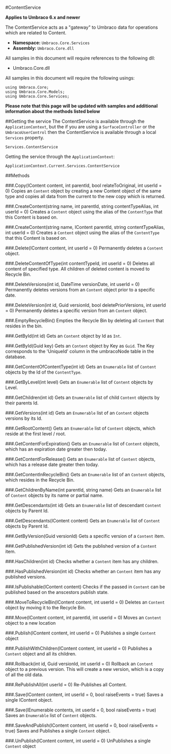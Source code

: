 #ContentService

**Applies to Umbraco 6.x and newer**

The ContentService acts as a "gateway" to Umbraco data for operations which are related to Content.

 * **Namespace:** `Umbraco.Core.Services` 
 * **Assembly:** `Umbraco.Core.dll`

All samples in this document will require references to the following dll:

* Umbraco.Core.dll

All samples in this document will require the following usings:
	
	using Umbraco.Core;
	using Umbraco.Core.Models;
	using Umbraco.Core.Services;

**Please note that this page will be updated with samples and additional information about the methods listed below**

##Getting the service
The ContentService is available through the `ApplicationContext`, but the if you are using a `SurfaceController` or the `UmbracoUserControl` then the ContentService is available through a local `Services` property.

	Services.ContentService

Getting the service through the `ApplicationContext`:

	ApplicationContext.Current.Services.ContentService

##Methods

###.Copy(IContent content, int parentId, bool relateToOriginal, int userId = 0)
Copies an `Content` object by creating a new Content object of the same type and copies all data from the current to the new copy which is returned.

###.CreateContent(string name, int parentId, string contentTypeAlias, int userId = 0)
Creates a `Content` object using the alias of the `ContentType` that this Content is based on.

###.CreateContent(string name, IContent parentId, string contentTypeAlias, int userId = 0)
Creates a `Content` object using the alias of the `ContentType` that this Content is based on.

###.Delete(IContent content, int userId = 0)
Permanently deletes a `Content` object.

###.DeleteContentOfType(int contentTypeId, int userId = 0)
Deletes all content of specified type. All children of deleted content is moved to Recycle Bin.

###.DeleteVersions(int id, DateTime versionDate, int userId = 0)
Permanently deletes versions from an `Content` object prior to a specific date.

###.DeleteVersion(int id, Guid versionId, bool deletePriorVersions, int userId = 0)
Permanently deletes a specific version from an `Content` object.

###.EmptyRecycleBin()
Empties the Recycle Bin by deleting all `Content` that resides in the bin.

###.GetById(int id)
Gets an `Content` object by Id as `Int`.

###.GetById(Guid key)
Gets an `Content` object by Key as `Guid`. The Key corresponds to the 'UniqueId' column in the umbracoNode table in the database.

###.GetContentOfContentType(int id)
Gets an `Enumerable` list of `Content` objects by the Id of the `ContentType`.

###.GetByLevel(int level)
Gets an `Enumerable` list of `Content` objects by Level.

###.GetChildren(int id)
Gets an `Enumerable` list of child `Content` objects by their parents Id.

###.GetVersions(int id)
Gets an `Enumerable` list of an `Content` objects versions by its Id.

###.GetRootContent()
Gets an `Enumerable` list of `Content` objects, which reside at the first level / root.

###.GetContentForExpiration()
Gets an `Enumerable` list of `Content` objects, which has an expiration date greater then today.

###.GetContentForRelease()
Gets an `Enumerable` list of `Content` objects, which has a release date greater then today.

###.GetContentInRecycleBin()
Gets an `Enumerable` list of an `Content` objects, which resides in the Recycle Bin.

###.GetChildrenByName(int parentId, string name)
Gets an `Enumerable` list of `Content` objects by its name or partial name.

###.GetDescendants(int id)
Gets an `Enumerable` list of descendant `Content` objects by Parent Id.

###.GetDescendants(IContent content)
Gets an `Enumerable` list of `Content` objects by Parent Id.

###.GetByVersion(Guid versionId)
Gets a specific version of a `Content` item.

###.GetPublishedVersion(int id)
Gets the published version of a `Content` item.

###.HasChildren(int id)
Checks whether a `Content` item has any children.

###.HasPublishedVersion(int id)
Checks whether an `Content` item has any published versions.

###.IsPublishable(IContent content)
Checks if the passed in `Content` can be published based on the anscestors publish state.

###.MoveToRecycleBin(IContent content, int userId = 0)
Deletes an `Content` object by moving it to the Recycle Bin.

###.Move(IContent content, int parentId, int userId = 0)
Moves an `Content` object to a new location

###.Publish(IContent content, int userId = 0)
Publishes a single `Content` object

###.PublishWithChildren(IContent content, int userId = 0)
Publishes a `Content` object and all its children.

###.Rollback(int id, Guid versionId, int userId = 0)
Rollback an `Content` object to a previous version. This will create a new version, which is a copy of all the old data.

###.RePublishAll(int userId = 0)
Re-Publishes all Content.

###.Save(IContent content, int userId = 0, bool raiseEvents = true)
Saves a single IContent object.

###.Save(IEnumerable<IContent> contents, int userId = 0, bool raiseEvents = true)
Saves an `Enumerable` list of `Content` objects.

###.SaveAndPublish(IContent content, int userId = 0, bool raiseEvents = true)
Saves and Publishes a single `Content` object.

###.UnPublish(IContent content, int userId = 0)
UnPublishes a single `Content` object